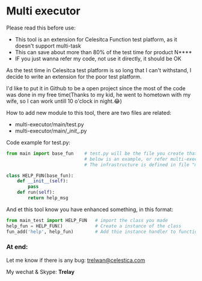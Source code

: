 # Multi executor

Please read this before use:

 * This tool is an extension for Celesitca Function test platform, as it doesn't support multi-task
 * This can save about more than 80% of the test time for product N****
 * IF you just wanna refer my code, not use it directly, it should be OK


As the test time in Celesitca test platform is so long that I can't withstand, I decide to write an extension for the poor test platform.

I'd like to put it in Github to be a open project since the most of the code was done in my free time(Thanks to my kid, he went to hometown with my wife, so I can work untill 10 o'clock in night.:joy:)

How to add new module to this tool, there are two files are related:

 * multi-executor/main/test.py
 * multi-executor/main/\__init__.py


Code example for test.py:
```python
from main import base_fun    # test.py will be the file you create that handles the function
                             # below is an example, or refer multi-executor/main/main_fio.py, it's been tested.
                             # The infrastructure is defined in file "multi-executor/main/main.py", I'll change it to ABC

class HELP_FUN(base_fun):
    def __init__(self):
        pass
    def run(self):
        return help_msg

```

And et this tool know you have enhanced something, in this format:

```python
from main_test import HELP_FUN   # import the class you made
help_fun = HELP_FUN()            # Create a instance of the class
fun_add('help', help_fun)        # Add thie instance handler to function

```

### At end:
Let me know if there is any bug: trelwan@celestica.com

My wechat & Skype: __Trelay__

